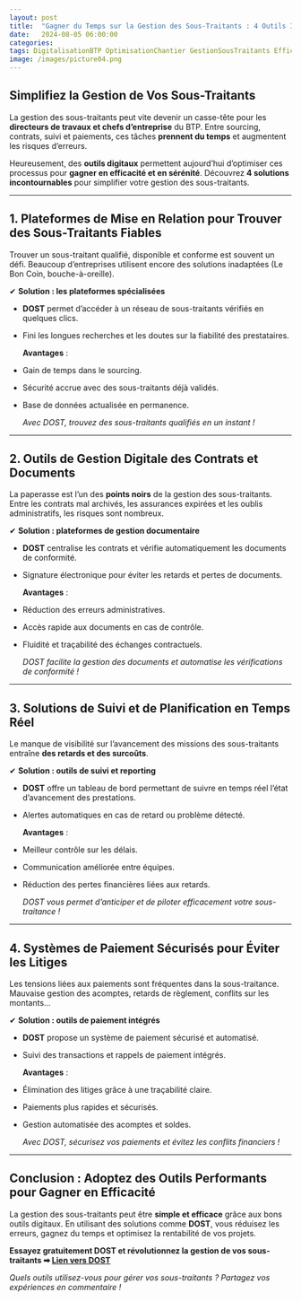 ```yaml
---
layout: post
title:  "Gagner du Temps sur la Gestion des Sous-Traitants : 4 Outils Indispensables!"
date:   2024-08-05 06:00:00
categories: 
tags: DigitalisationBTP OptimisationChantier GestionSousTraitants EfficacitéBTP
image: /images/picture04.png
---
```

##   Simplifiez la Gestion de Vos Sous-Traitants
La gestion des sous-traitants peut vite devenir un casse-tête pour les **directeurs de travaux et chefs d’entreprise** du BTP. Entre sourcing, contrats, suivi et paiements, ces tâches **prennent du temps** et augmentent les risques d’erreurs.

Heureusement, des **outils digitaux** permettent aujourd’hui d’optimiser ces processus pour **gagner en efficacité et en sérénité**. Découvrez **4 solutions incontournables** pour simplifier votre gestion des sous-traitants.

---

##   1. Plateformes de Mise en Relation pour Trouver des Sous-Traitants Fiables

Trouver un sous-traitant qualifié, disponible et conforme est souvent un défi. Beaucoup d’entreprises utilisent encore des solutions inadaptées (Le Bon Coin, bouche-à-oreille).

✔ **Solution : les plateformes spécialisées** 
- **DOST** permet d’accéder à un réseau de sous-traitants vérifiés en quelques clics.
- Fini les longues recherches et les doutes sur la fiabilité des prestataires.

  **Avantages** :
- Gain de temps dans le sourcing.
- Sécurité accrue avec des sous-traitants déjà validés.
- Base de données actualisée en permanence.

  *Avec DOST, trouvez des sous-traitants qualifiés en un instant !*

---

##   2. Outils de Gestion Digitale des Contrats et Documents

La paperasse est l’un des **points noirs** de la gestion des sous-traitants. Entre les contrats mal archivés, les assurances expirées et les oublis administratifs, les risques sont nombreux.

✔ **Solution : plateformes de gestion documentaire** 
- **DOST** centralise les contrats et vérifie automatiquement les documents de conformité.
- Signature électronique pour éviter les retards et pertes de documents.

  **Avantages** :
- Réduction des erreurs administratives.
- Accès rapide aux documents en cas de contrôle.
- Fluidité et traçabilité des échanges contractuels.

  *DOST facilite la gestion des documents et automatise les vérifications de conformité !*

---

##   3. Solutions de Suivi et de Planification en Temps Réel

Le manque de visibilité sur l’avancement des missions des sous-traitants entraîne **des retards et des surcoûts**.

✔ **Solution : outils de suivi et reporting** 
- **DOST** offre un tableau de bord permettant de suivre en temps réel l’état d’avancement des prestations.
- Alertes automatiques en cas de retard ou problème détecté.

  **Avantages** :
- Meilleur contrôle sur les délais.
- Communication améliorée entre équipes.
- Réduction des pertes financières liées aux retards.

  *DOST vous permet d’anticiper et de piloter efficacement votre sous-traitance !*

---

##   4. Systèmes de Paiement Sécurisés pour Éviter les Litiges

Les tensions liées aux paiements sont fréquentes dans la sous-traitance. Mauvaise gestion des acomptes, retards de règlement, conflits sur les montants…

✔ **Solution : outils de paiement intégrés** 
- **DOST** propose un système de paiement sécurisé et automatisé.
- Suivi des transactions et rappels de paiement intégrés.

  **Avantages** :
- Élimination des litiges grâce à une traçabilité claire.
- Paiements plus rapides et sécurisés.
- Gestion automatisée des acomptes et soldes.

  *Avec DOST, sécurisez vos paiements et évitez les conflits financiers !*

---

##   Conclusion : Adoptez des Outils Performants pour Gagner en Efficacité

La gestion des sous-traitants peut être **simple et efficace** grâce aux bons outils digitaux. En utilisant des solutions comme **DOST**, vous réduisez les erreurs, gagnez du temps et optimisez la rentabilité de vos projets.

  **Essayez gratuitement DOST et révolutionnez la gestion de vos sous-traitants ➡ [Lien vers DOST]**

  *Quels outils utilisez-vous pour gérer vos sous-traitants ? Partagez vos expériences en commentaire !*


[Lien vers DOST]: https://www.dost.pro/
